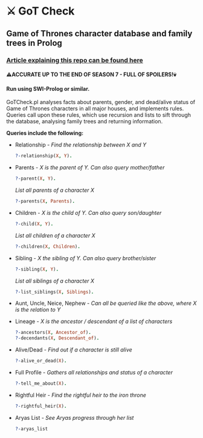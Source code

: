 # :crossed_swords: GoT Check
## Game of Thrones character database and family trees in Prolog
### [Article explaining this repo can be found here](https://medium.freecodecamp.org/how-to-learn-prolog-by-watching-game-of-thrones-4852ea960017)
#### :warning:**ACCURATE UP TO THE END OF SEASON 7 - FULL OF SPOILERS!**:skull:
#### Run using SWI-Prolog or similar. 
GoTCheck.pl analyses facts about parents, gender, and dead/alive status of Game of Thrones characters in all major houses, and implements rules. Queries call upon these rules, which use recursion and lists to sift through the database, analysing family trees and returning information.

**Queries include the following:**
* Relationship - _Find the relationship between X and Y_
  ```prolog
  ?-relationship(X, Y).
  ```
* Parents - _X is the parent of Y. Can also query mother/father_
  ```prolog
  ?-parent(X, Y). 
  ```
  _List all parents of a character X_
  ```prolog
  ?-parents(X, Parents).
  ```
* Children - _X is the child of Y. Can also query son/daughter_
  ```prolog
  ?-child(X, Y).
  ```
  _List all children of a character X_
  ```prolog
  ?-children(X, Children).
  ```
* Sibling - _X the sibling of Y. Can also query brother/sister_
  ```prolog
  ?-sibling(X, Y).
  ```
  _List all siblings of a character X_
  ```prolog
  ?-list_siblings(X, Siblings).
  ```
* Aunt, Uncle, Neice, Nephew - _Can all be queried like the above, where X is the relation to Y_

* Lineage - _X is the ancestor / descendant of a list of characters_
  ```prolog
  ?-ancestors(X, Ancestor_of).
  ?-decendants(X, Descendant_of).
  ```
* Alive/Dead - _Find out if a character is still alive_
  ```prolog
  ?-alive_or_dead(X).
  ```
* Full Profile - _Gathers all relationships and status of a character_
  ```prolog
  ?-tell_me_about(X).
  ```
* Rightful Heir - _Find the rightful heir to the iron throne_
  ```prolog
  ?-rightful_heir(X).
  ```
* Aryas List - _See Aryas progress through her list_
  ```prolog
  ?-aryas_list
  ```